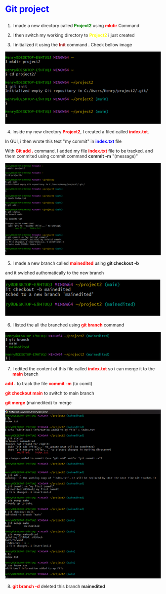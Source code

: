#  <p style="color:blue">Git project</p>


1. I made a new directory called <font color="green">**Project2**</font> using <font color="red">**mkdir**</font> Command

2. I then switch my working directory to <font color="yellow">**Project2**</font> i just created

3. I initialized it using the <font color="brown">**Init**</font> command . Check bellow image

![Alt text](Images/1.png)

4. Inside my new directory <font color="red">**Project2**</font>, I created a filed called <font color="red">**index.txt**</font>.

In GUI, i  then wrote this text "my commit" in <font color="blue">**index.txt**</font> file 

With <font color="red">**Git add .**</font> command, I added my file <font color="red">**index.txt**</font> file to be tracked.  and them commited using commit command **commit  -m** "(message)"

![Alt text](Images/2.png)

5. I made a new branch called <font color="red">**mainedited**</font> using **git checkout -b**

and it swiched authomatically to the new branch 

![Alt text](Images/3.png)

6. I listed the all the branched using <font color="red">**git branch**</font> command


![Alt text](Images/4.png)

7. I edited the content of this file called  <font color="red">**index.txt**</font> so i can merge it to the <font color="red">**main**</font> branch 

  <font color="red">**add .**</font> to track the file 
 <font color="red">**commit -m** </font>(to comit)

 <font color="red">**git checkout main**</font> to switch to main branch

 <font color="red">**git merge**</font> (mainedited) to merge 

![Alt text](Images/5.png)

8.  <font color="red">**git branch -d**</font> deleted this branch **mainedited**


